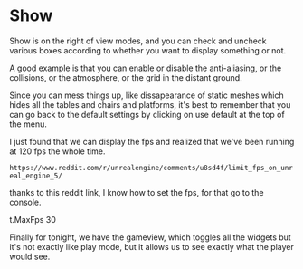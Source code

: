 # Show

Show is on the right of view modes, and you can check and uncheck various boxes according to whether you want to display something or not.

A good example is that you can enable or disable the anti-aliasing, or the collisions, or the atmosphere, or the grid in the distant ground.

Since you can mess things up, like dissapearance of static meshes which hides all the tables and chairs and platforms, it's best to remember that you can go back to the default settings by clicking on use default at the top of the menu.

I just found that we can display the fps and realized that we've been running at 120 fps the whole time.

`https://www.reddit.com/r/unrealengine/comments/u8sd4f/limit_fps_on_unreal_engine_5/`

thanks to this reddit link, I know how to set the fps, for that go to the console.

t.MaxFps 30

<!-- ! note that you have to re-set fps to 60 everytime you quit the software -->

Finally for tonight, we have the gameview, which toggles all the widgets but it's not exactly like play mode, but it allows us to see exactly what the player would see.
